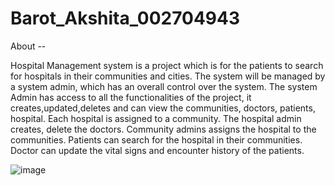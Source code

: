 # Barot_Akshita_002704943

About --

Hospital Management system is a project which is for the patients to search for hospitals in their communities and cities. The system will be managed by a system admin, which has an overall control over the system. The system Admin has access to all the functionalities of the project, it creates,updated,deletes and can view  the communities, doctors, patients, hospital. Each hospital is assigned to a community. The hospital admin creates, delete the doctors. Community admins assigns the hospital to the communities. Patients can search for the hospital in their communities. Doctor can update the vital signs and encounter history of the patients.



![image](https://user-images.githubusercontent.com/114847017/198928002-df181334-664c-414a-83f7-b6cf6e1a1628.png)
